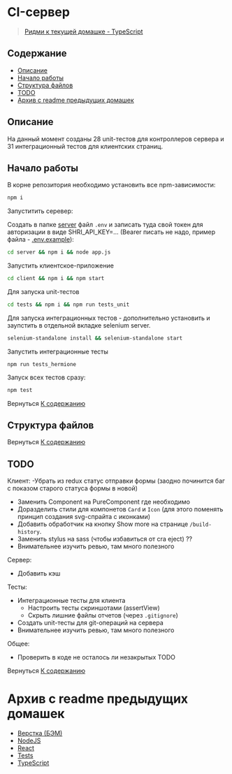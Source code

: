 # CI-сервер

> [Ридми к текущей домашке - TypeScript](README-TS.md)

## Содержание <a name="content_table"></a>

- [Описание](#about)
- [Начало работы](#getting_started)
- [Структура файлов](#file_tree)
- [TODO](#todo)
- [Архив с readme предыдущих домашек](#archive)

## Описание <a name="about"></a>

На данный момент созданы 28 unit-тестов для контроллеров сервера и 31 интеграционный тестов для клиентских страниц.


## Начало работы <a name="getting_started"></a>

В корне репозитория необходимо установить все npm-зависимости:
```bash
npm i
``` 

Запуститить серевер:

Создать в папке [server](server) файл `.env` и записать туда свой токен для авторизации в виде SHRI_API_KEY=... (Bearer писать не надо, пример файла - [.env.example](server/.env.example)):

```bash
cd server && npm i && node app.js
```
Запустить клиентское-приложение
```bash
cd client && npm i && npm start
```

Для запуска unit-тестов
```bash
cd tests && npm i && npm run tests_unit
```
Для запуска интеграционных тестов - дополнительно установить и заупстить в отдельной вкладке selenium server.
```bash
selenium-standalone install && selenium-standalone start
```
Запустить интеграционные тесты
```
npm run tests_hermione
```
Запуск всех тестов сразу:
```bash
npm test
``` 

Вернуться [К содержанию](#content_table)

## Структура файлов <a name="file_tree"></a>

Вернуться [К содержанию](#content_table)

## TODO <a name="todo"></a>


Клиент:
-Убрать из redux статус отправки формы (заодно починится баг с показом старого статуса формы в новой)
- Заменить Component на PureComponent где необходимо
- Доразделить стили для компонетов `Card` и `Icon` (для этого поменять принцип создания svg-спрайта с иконками)
- Добавить обработчик на кнопку Show more на странице `/build-history`.
- Заменить stylus на sass (чтобы избавиться от cra eject) ??
- Внимательнее изучить ревью, там много полезного

Сервер:
- Добавить кэш

Тесты:
- Интеграционные тесты для клиента
   - Настроить тесты скриншотами (assertView)
   - Скрыть лишние файлы отчетов (через `.gitignore`)
- Создать unit-тесты для git-операций на сервера
- Внимательнее изучить ревью, там много полезного

Общее:
- Проверить в коде не осталось ли незакрытых TODO

Вернуться [К содержанию](#content_table)



# Архив с readme предыдущих домашек <a name="archive"></a>

- [Верстка (БЭМ)](README-BEM.md)
- [NodeJS](README-NODEJS.md)
- [React](README-REACT.md)
- [Tests](README-TESTS.md)
- [TypeScript](README-TS.md)
